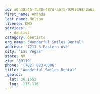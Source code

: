 ```yaml
---
id: a0a38a45-fb80-487d-abf5-9295398a2a6a
first_name: Amanda
last_name: Nelson
license: DMD
services:
  - dentist
category: dentists
org_name: 'Wonderful Smiles Dental'
address: '7211 S Eastern Ave'
city: 'Las Vegas'
state: NV
zip: '89119'
phone: '(702) 823-0086'
title: 'Wonderful Smiles Dental'
_geoloc:
  lat: 36.1653
  lng: -115.116
---
```

